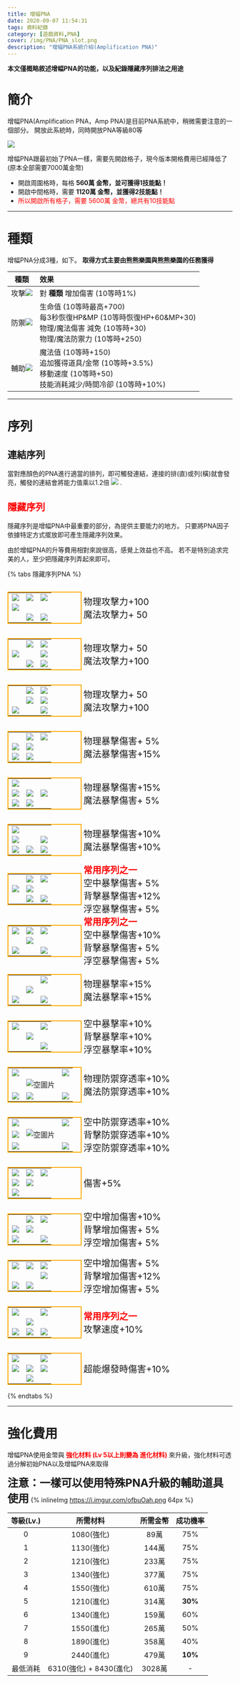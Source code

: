 ```yaml
---
title: 增幅PNA
date: 2020-09-07 11:54:31
tags: 資料紀錄
category: [遊戲資料,PNA]
cover: /img/PNA/PNA_slot.png
description: "增幅PNA系統介紹(Amplification PNA)"
---
```


**本文僅概略敘述增幅PNA的功能，以及紀錄隱藏序列排法之用途**

# 簡介
增幅PNA(Amplification PNA，Amp PNA)是目前PNA系統中，稍微需要注意的一個部分。
開放此系統時，同時開放PNA等級80等

![](/img/PNA/PNA_slot.png)

增幅PNA跟最初始了PNA一樣，需要先開啟格子，現今版本開格費用已經降低了(原本全部需要7000萬金幣)

- 開啟周圍格時，每格 **560萬 金幣，並可獲得1技能點！**
- 開啟中間格時，需要 **1120萬 金幣，並獲得2技能點！**
- <font color=#FF0000>所以開啟所有格子，需要 5600萬 金幣，總共有10技能點</font>

---

# 種類
增幅PNA分成3種，如下。 **取得方式主要由熊熊樂園與熊熊樂園的任務獲得**

|種類|效果|
|:-:|:-|
|攻擊![](/img/PNA/PNA_ampAtk.png)|對 **種類** 增加傷害 (10等時1%)|
|防禦![](/img/PNA/PNA_ampDef.png)|生命值 (10等時最高+700)<br>每3秒恢復HP&MP (10等時恢復HP+60&MP+30)<br>物理/魔法傷害 減免 (10等時+30)<br>物理/魔法防禦力 (10等時+250)|
|輔助![](/img/PNA/PNA_ampSup.png)|魔法值 (10等時+150)<br>追加獲得道具/金幣 (10等時+3.5%)<br>移動速度 (10等時+50)<br>技能消耗減少/時間冷卻 (10等時+10%)|

---

# 序列

## 連結序列
當對應顏色的PNA進行適當的排列，即可觸發連結，連接的排(直)或列(橫)就會發亮，觸發的連結會將能力值乘以1.2倍
![](/img/PNA/PNA_ampConSerie.png)
.

## <font color=#FF0000>隱藏序列</font>
隱藏序列是增幅PNA中最重要的部分，為提供主要能力的地方。
只要將PNA因子依據特定方式擺放即可產生隱藏序列效果。

由於增幅PNA的升等費用相對來說很高，感覺上效益也不高。
若不是特別追求完美的人，至少把隱藏序列弄起來即可。

<style>
.box {
  width: 100%;
}
.pattern {
  display: inline-block;
  width: 33%;
  /* border: 1px solid red;*/
  vertical-align: middle;
}
.description {
  display: inline-block;
  width: 66%;
  /* border: 1px solid red;*/
  vertical-align: middle;
  font-size: 20px
}
.box table {
	border: 2px solid #FA0;
	border-collapse: collapse;
}
</style>

{% tabs 隱藏序列PNA %}
<!-- tab 基傷系列(3)-->

<div class='box'>
	<div class='pattern'> 
		<table>
			<tbody>
				<tr>
					<td><img src="/img/PNA/PNA_ampDef.png"></td>
					<td><img src="/img/PNA/PNA_ampSup.png"></td>
					<td><img src="/img/PNA/PNA_ampSup.png"></td>
				</tr>
				<tr>
					<td><img src="/img/PNA/PNA_ampDef.png"></td>
					<td></td>
					<td></td>
				</tr>
				<tr>
					<td></td>
					<td><img src="/img/PNA/PNA_ampAtk.png"></td>
					<td><img src="/img/PNA/PNA_ampAtk.png"></td>
				</tr>
			</tbody>
		</table>
	</div>
	<div class='description'>物理攻擊力+100<br>魔法攻擊力+ 50</div>
</div>

<div class='box'>
	<div class='pattern'> 
		<table>
			<tbody>
				<tr>
					<td></td>
					<td><img src="/img/PNA/PNA_ampDef.png"></td>
					<td><img src="/img/PNA/PNA_ampDef.png"></td>
				</tr>
				<tr>
					<td><img src="/img/PNA/PNA_ampAtk.png"></td>
					<td></td>
					<td><img src="/img/PNA/PNA_ampSup.png"></td>
				</tr>
				<tr>
					<td></td>
					<td><img src="/img/PNA/PNA_ampSup.png"></td>
					<td><img src="/img/PNA/PNA_ampAtk.png"></td>
				</tr>
			</tbody>
		</table>
	</div>
	<div class='description'>物理攻擊力+ 50<br>魔法攻擊力+100</div>
</div>

<div class='box'>
	<div class='pattern'> 
		<table>
			<tbody>
				<tr>
					<td></td>
					<td><img src="/img/PNA/PNA_ampAtk.png"></td>
					<td><img src="/img/PNA/PNA_ampSup.png"></td>
				</tr>
				<tr>
					<td></td>
					<td><img src="/img/PNA/PNA_ampSup.png"></td>
					<td><img src="/img/PNA/PNA_ampDef.png"></td>
				</tr>
				<tr>
					<td><img src="/img/PNA/PNA_ampDef.png"></td>
					<td></td>
					<td><img src="/img/PNA/PNA_ampAtk.png"></td>
				</tr>
			</tbody>
		</table>
	</div>
	<div class='description'>物理攻擊力+ 50<br>魔法攻擊力+100</div>
</div>

<!-- endtab -->

<!-- tab 爆傷系列(5)-->
<div class='box'>
	<div class='pattern'> 
		<table>
			<tbody>
				<tr>
					<td></td>
					<td><img src="/img/PNA/PNA_ampAtk.png"></td>
					<td><img src="/img/PNA/PNA_ampDef.png"></td>
				</tr>
				<tr>
					<td><img src="/img/PNA/PNA_ampSup.png"></td>
					<td><img src="/img/PNA/PNA_ampAtk.png"></td>
					<td></td>
				</tr>
				<tr>
					<td><img src="/img/PNA/PNA_ampSup.png"></td>
					<td><img src="/img/PNA/PNA_ampSup.png"></td>
					<td></td>
				</tr>
			</tbody>
		</table>
	</div>
	<div class='description'>物理暴擊傷害+ 5%<br>魔法暴擊傷害+15%</div>
</div>

<div class='box'>
	<div class='pattern'> 
		<table>
			<tbody>
				<tr>
					<td><img src="/img/PNA/PNA_ampAtk.png"></td>
					<td></td>
					<td></td>
				</tr>
				<tr>
					<td><img src="/img/PNA/PNA_ampDef.png"></td>
					<td><img src="/img/PNA/PNA_ampAtk.png"></td>
					<td><img src="/img/PNA/PNA_ampDef.png"></td>
				</tr>
				<tr>
					<td><img src="/img/PNA/PNA_ampSup.png"></td>
					<td><img src="/img/PNA/PNA_ampSup.png"></td>
					<td></td>
				</tr>
			</tbody>
		</table>
	</div>
	<div class='description'>物理暴擊傷害+15%<br>魔法暴擊傷害+ 5%</div>
</div>

<div class='box'>
	<div class='pattern'> 
		<table>
			<tbody>
				<tr>
					<td><img src="/img/PNA/PNA_ampAtk.png"></td>
					<td></td>
					<td></td>
				</tr>
				<tr>
					<td><img src="/img/PNA/PNA_ampSup.png"></td>
					<td></td>
					<td><img src="/img/PNA/PNA_ampSup.png"></td>
				</tr>
				<tr>
					<td><img src="/img/PNA/PNA_ampSup.png"></td>
					<td><img src="/img/PNA/PNA_ampDef.png"></td>
					<td><img src="/img/PNA/PNA_ampSup.png"></td>
				</tr>
			</tbody>
		</table>
	</div>
	<div class='description'>物理暴擊傷害+10%<br>魔法暴擊傷害+10%</div>
</div>

<div class='box'>
	<div class='pattern'> 
		<table>
			<tbody>
				<tr>
					<td></td>
					<td><img src="/img/PNA/PNA_ampDef.png"></td>
					<td><img src="/img/PNA/PNA_ampDef.png"></td>
				</tr>
				<tr>
					<td><img src="/img/PNA/PNA_ampSup.png"></td>
					<td><img src="/img/PNA/PNA_ampSup.png"></td>
					<td></td>
				</tr>
				<tr>
					<td></td>
					<td><img src="/img/PNA/PNA_ampAtk.png"></td>
					<td><img src="/img/PNA/PNA_ampSup.png"></td>
				</tr>
			</tbody>
		</table>
	</div>
	<div class='description'><font color=#FF0000><b>常用序列之一</b></font><br>空中暴擊傷害+ 5%<br>背擊暴擊傷害+12%<br>浮空暴擊傷害+ 5%</div>
</div>

<div class='box'>
	<div class='pattern'> 
		<table>
			<tbody>
				<tr>
					<td><img src="/img/PNA/PNA_ampDef.png"></td>
					<td><img src="/img/PNA/PNA_ampAtk.png"></td>
					<td><img src="/img/PNA/PNA_ampDef.png"></td>
				</tr>
				<tr>
					<td></td>
					<td><img src="/img/PNA/PNA_ampSup.png"></td>
					<td></td>
				</tr>
				<tr>
					<td><img src="/img/PNA/PNA_ampDef.png"></td>
					<td></td>
					<td><img src="/img/PNA/PNA_ampSup.png"></td>
				</tr>
			</tbody>
		</table>
	</div>
	<div class='description'><font color=#FF0000><b>常用序列之一</b></font><br>空中暴擊傷害+10%<br>背擊暴擊傷害+ 5%<br>浮空暴擊傷害+ 5%</div>
</div>

<!-- endtab -->

<!-- tab 爆擊率系列(2)-->
<div class='box'>
	<div class='pattern'> 
		<table>
			<tbody>
				<tr>
					<td></td>
					<td></td>
					<td><img src="/img/PNA/PNA_ampSup.png"></td>
				</tr>
				<tr>
					<td></td>
					<td><img src="/img/PNA/PNA_ampAtk.png"></td>
					<td></td>
				</tr>
				<tr>
					<td><img src="/img/PNA/PNA_ampDef.png"></td>
					<td></td>
					<td><img src="/img/PNA/PNA_ampDef.png"></td>
				</tr>
			</tbody>
		</table>
	</div>
	<div class='description'>物理暴擊率+15%<br>魔法暴擊率+15%</div>
</div>

<div class='box'>
	<div class='pattern'> 
		<table>
			<tbody>
				<tr>
					<td><img src="/img/PNA/PNA_ampDef.png"></td>
					<td></td>
					<td><img src="/img/PNA/PNA_ampSup.png"></td>
				</tr>
				<tr>
					<td></td>
					<td><img src="/img/PNA/PNA_ampAtk.png"></td>
					<td></td>
				</tr>
				<tr>
					<td></td>
					<td></td>
					<td><img src="/img/PNA/PNA_ampSup.png"></td>
				</tr>
			</tbody>
		</table>
	</div>
	<div class='description'>空中暴擊率+10%<br>背擊暴擊率+10%<br>浮空暴擊率+10%</div>
</div>
<!-- endtab -->

<!-- tab 防禦穿透系列(2)-->
<div class='box'>
	<div class='pattern'> 
		<table>
			<tbody>
				<tr>
					<td><img src="/img/PNA/PNA_ampDef.png"></td>
					<td></td>
					<td><img src="/img/PNA/PNA_ampDef.png"></td>
				</tr>
				<tr>
					<td></td>
					<td><img src="" alt="空圖片"></td>
					<td></td>
				</tr>
				<tr>
					<td><img src="/img/PNA/PNA_ampDef.png"></td>
					<td><img src="/img/PNA/PNA_ampSup.png"></td>
					<td><img src="/img/PNA/PNA_ampDef.png"></td>
				</tr>
			</tbody>
		</table>
	</div>
	<div class='description'>物理防禦穿透率+10%<br>魔法防禦穿透率+10%</div>
</div>

<div class='box'>
	<div class='pattern'> 
		<table>
			<tbody>
				<tr>
					<td><img src="/img/PNA/PNA_ampSup.png"></td>
					<td></td>
					<td><img src="/img/PNA/PNA_ampSup.png"></td>
				</tr>
				<tr>
					<td><img src="/img/PNA/PNA_ampDef.png"></td>
					<td><img src="" alt="空圖片"></td>
					<td></td>
				</tr>
				<tr>
					<td><img src="/img/PNA/PNA_ampSup.png"></td>
					<td></td>
					<td><img src="/img/PNA/PNA_ampSup.png"></td>
				</tr>
			</tbody>
		</table>
	</div>
	<div class='description'>空中防禦穿透率+10%<br>背擊防禦穿透率+10%<br>浮空防禦穿透率+10%</div>
</div>
<!-- endtab -->

<!-- tab 傷害增加系列(3)-->
<div class='box'>
	<div class='pattern'> 
		<table>
			<tbody>
				<tr>
					<td><img src="/img/PNA/PNA_ampSup.png"></td>
					<td><img src="/img/PNA/PNA_ampAtk.png"></td>
					<td><img src="/img/PNA/PNA_ampSup.png"></td>
				</tr>
				<tr>
					<td><img src="/img/PNA/PNA_ampDef.png"></td>
					<td><img src="/img/PNA/PNA_ampDef.png"></td>
					<td></td>
				</tr>
				<tr>
					<td><img src="/img/PNA/PNA_ampAtk.png"></td>
					<td></td>
					<td></td>
				</tr>
			</tbody>
		</table>
	</div>
	<div class='description'>傷害+5%</div>
</div>

<div class='box'>
	<div class='pattern'> 
		<table>
			<tbody>
				<tr>
					<td></td>
					<td><img src="/img/PNA/PNA_ampDef.png"></td>
					<td><img src="/img/PNA/PNA_ampDef.png"></td>
				</tr>
				<tr>
					<td><img src="/img/PNA/PNA_ampSup.png"></td>
					<td><img src="/img/PNA/PNA_ampDef.png"></td>
					<td></td>
				</tr>
				<tr>
					<td><img src="/img/PNA/PNA_ampAtk.png"></td>
					<td></td>
					<td><img src="/img/PNA/PNA_ampSup.png"></td>
				</tr>
			</tbody>
		</table>
	</div>
	<div class='description'>空中增加傷害+10%<br>背擊增加傷害+ 5%<br>浮空增加傷害+ 5%</div>
</div>

<div class='box'>
	<div class='pattern'> 
		<table>
			<tbody>
				<tr>
					<td><img src="/img/PNA/PNA_ampSup.png"></td>
					<td><img src="/img/PNA/PNA_ampDef.png"></td>
					<td><img src="/img/PNA/PNA_ampSup.png"></td>
				</tr>
				<tr>
					<td></td>
					<td></td>
					<td><img src="/img/PNA/PNA_ampSup.png"></td>
				</tr>
				<tr>
					<td><img src="/img/PNA/PNA_ampAtk.png"></td>
					<td><img src="/img/PNA/PNA_ampAtk.png"></td>
					<td></td>
				</tr>
			</tbody>
		</table>
	</div>
	<div class='description'>空中增加傷害+ 5%<br>背擊增加傷害+12%<br>浮空增加傷害+ 5%</div>
</div>


<!-- endtab -->

<!-- tab 其他系列(2)-->
<div class='box'>
	<div class='pattern'> 
		<table>
			<tbody>
				<tr>
					<td><img src="/img/PNA/PNA_ampAtk.png"></td>
					<td></td>
					<td><img src="/img/PNA/PNA_ampAtk.png"></td>
				</tr>
				<tr>
					<td></td>
					<td><img src="/img/PNA/PNA_ampDef.png"></td>
					<td></td>
				</tr>
				<tr>
					<td><img src="/img/PNA/PNA_ampSup.png"></td>
					<td><img src="/img/PNA/PNA_ampSup.png"></td>
					<td><img src="/img/PNA/PNA_ampSup.png"></td>
				</tr>
			</tbody>
		</table>
	</div>
	<div class='description'><font color=#FF0000><b>常用序列之一</b></font><br>攻擊速度+10%</div>
</div>

<div class='box'>
	<div class='pattern'> 
		<table>
			<tbody>
				<tr>
					<td><img src="/img/PNA/PNA_ampSup.png"></td>
					<td></td>
					<td><img src="/img/PNA/PNA_ampAtk.png"></td>
				</tr>
				<tr>
					<td><img src="/img/PNA/PNA_ampDef.png"></td>
					<td><img src="/img/PNA/PNA_ampDef.png"></td>
					<td><img src="/img/PNA/PNA_ampSup.png"></td>
				</tr>
				<tr>
					<td></td>
					<td><img src="/img/PNA/PNA_ampSup.png"></td>
					<td></td>
				</tr>
			</tbody>
		</table>
	</div>
	<div class='description'>超能爆發時傷害+10%</div>
</div>
<!-- endtab -->
{% endtabs %}

---

# 強化費用

增幅PNA使用金幣與 **<font color=#F00>強化材料 (Lv 5以上則變為 進化材料)</font>** 來升級，強化材料可透過分解初始PNA以及增幅PNA來取得

**<font size=5>注意：一樣可以使用特殊PNA升級的輔助道具使用</font>** {% inlineImg https://i.imgur.com/ofbuOah.png 64px %}

|等級(Lv.)|所需材料|所需金幣|成功機率|
|:-:|:-:|:-:|:-:|
|0|1080(強化)|89萬|75%|
|1|1130(強化)|144萬|75%|
|2|1210(強化)|233萬|75%|
|3|1340(強化)|377萬|75%|
|4|1550(強化)|610萬|75%|
|5|1210(進化)|314萬|**30%**|
|6|1340(進化)|159萬|60%|
|7|1550(進化)|265萬|50%|
|8|1890(進化)|358萬|40%|
|9|2440(進化)|479萬|**10%**|
|最低消耗|6310(強化) + 8430(進化)|3028萬|-|